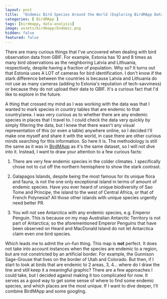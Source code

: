 ```yaml
---
layout: post
title:  "Endemic Bird Species Around the World (Exploring BirdMApp Data, Part #1)"
categories: [ BirdMApp ]
tags: [birdmapp, data-analysis]
image: assets/birdmapp/Endemic.png
hidden: false
featured: false
---
```


There are many curious things that I've uncovered when dealing with bird observation data from GBIF. For example, Estonia has 10 and 8 times as many bird observations as the neighboring Latvia and Lithuania, respectively, despite having a fraction of population. Why so? It turns out that Estonia uses A LOT of cameras for bird identification. I don't know if the stark difference between the countries is because Latvia and Lithuania do not use as many cameras (adding to Estonia's reputation of tech-savviness) or because they do not upload their data to GBIF. It's a curious fact that I'd like to explore in the future.

A thing that crossed my mind as I was working with the data was that I wanted to mark species in country tables that are endemic to that country/area. I was very curious as to whether there are any endemic species in places that I travel to. I could check the data very quickly by simply filtering the data, but I knew that there wasn't any visual representation of this (or even a table) anywhere online, so I decided I'll make one myself and share it with the world, in case there are other curious minds searching for this information. So here it is. The methodology is still the same as it was in [BirdMApp](/birdmapp) as it's the same dataset, so I will not dive into it. Instead, I want to draw your attention to a few curious facts:

1. There are very few endemic species in the colder climates. I specifically chose not to cut off the northern hemisphere to show the stark contrast.

2. Galapagos Islands, despite being the most famous for its unique flora and fauna, is not the one only exceptional island in terms of amount of endemic species. Have you ever heard of unique biodiversity of Sao Tome and Principe, the island to the west of Central Africa, or that of French Polynesia? All those other islands with unique species urgently need better PR.

3. You will not see Antarctica with any endemic species, e.g. Emperor Penguin. This is because on my map Australian Antarctic Territory is not part of Antarctica; so the aforementioned Emperor Penguins that have been observed on Heard and MacDonald Island do not let Antarctica claim even one bird species.

Which leads me to admit the un-fun thing. This map is **not** perfect. It does not take into account instances when the species are endemic to a region, but are not constricted by an artificial border. For example, the Gunnison Sage-Grouse that lives on the border of Utah and Colorado. But then, if I start to look at birds that are endemic to 2 areas, 3, 4... where do I draw the line and still keep it a meaningful graphic? There are a few approaches I could take, but I decided against making it too complicated for now. It serves as a good way to get some sense of where to find some endemic species, and which places are the most unique. If I want to dive deeper, I'll combine BirdMApp and some googling. 
